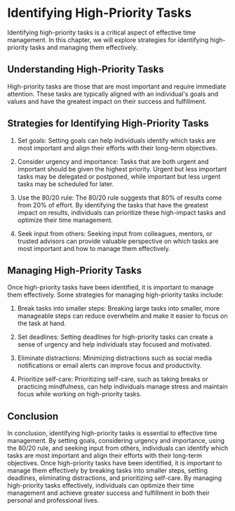 # Identifying High-Priority Tasks

Identifying high-priority tasks is a critical aspect of effective time management. In this chapter, we will explore strategies for identifying high-priority tasks and managing them effectively.

Understanding High-Priority Tasks
---------------------------------

High-priority tasks are those that are most important and require immediate attention. These tasks are typically aligned with an individual's goals and values and have the greatest impact on their success and fulfillment.

Strategies for Identifying High-Priority Tasks
----------------------------------------------

1. Set goals: Setting goals can help individuals identify which tasks are most important and align their efforts with their long-term objectives.

2. Consider urgency and importance: Tasks that are both urgent and important should be given the highest priority. Urgent but less important tasks may be delegated or postponed, while important but less urgent tasks may be scheduled for later.

3. Use the 80/20 rule: The 80/20 rule suggests that 80% of results come from 20% of effort. By identifying the tasks that have the greatest impact on results, individuals can prioritize these high-impact tasks and optimize their time management.

4. Seek input from others: Seeking input from colleagues, mentors, or trusted advisors can provide valuable perspective on which tasks are most important and how to manage them effectively.

Managing High-Priority Tasks
----------------------------

Once high-priority tasks have been identified, it is important to manage them effectively. Some strategies for managing high-priority tasks include:

1. Break tasks into smaller steps: Breaking large tasks into smaller, more manageable steps can reduce overwhelm and make it easier to focus on the task at hand.

2. Set deadlines: Setting deadlines for high-priority tasks can create a sense of urgency and help individuals stay focused and motivated.

3. Eliminate distractions: Minimizing distractions such as social media notifications or email alerts can improve focus and productivity.

4. Prioritize self-care: Prioritizing self-care, such as taking breaks or practicing mindfulness, can help individuals manage stress and maintain focus while working on high-priority tasks.

Conclusion
----------

In conclusion, identifying high-priority tasks is essential to effective time management. By setting goals, considering urgency and importance, using the 80/20 rule, and seeking input from others, individuals can identify which tasks are most important and align their efforts with their long-term objectives. Once high-priority tasks have been identified, it is important to manage them effectively by breaking tasks into smaller steps, setting deadlines, eliminating distractions, and prioritizing self-care. By managing high-priority tasks effectively, individuals can optimize their time management and achieve greater success and fulfillment in both their personal and professional lives.
